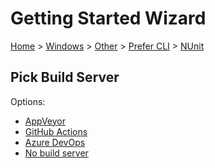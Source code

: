 # Getting Started Wizard

[Home](/docs/wiz/readme.md) > [Windows](Windows.md) > [Other](Windows_Other.md) > [Prefer CLI](Windows_Other_Cli.md) > [NUnit](Windows_Other_Cli_NUnit.md)

## Pick Build Server

Options:
 * [AppVeyor](Windows_Other_Cli_NUnit_AppVeyor.md)
 * [GitHub Actions](Windows_Other_Cli_NUnit_GitHubActions.md)
 * [Azure DevOps](Windows_Other_Cli_NUnit_AzureDevOps.md)
 * [No build server](Windows_Other_Cli_NUnit_None.md)

